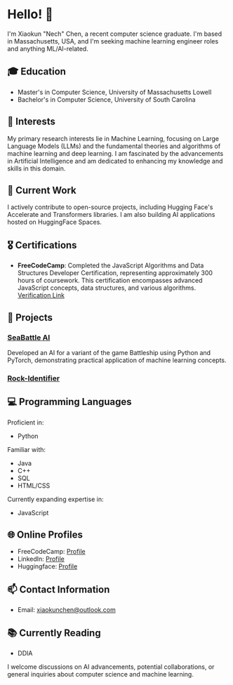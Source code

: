 # Hello! 👋

I'm Xiaokun "Nech" Chen, a recent computer science graduate. I'm based in Massachusetts, USA, and I'm seeking machine learning engineer roles and anything ML/AI-related.

## 🎓 Education
- Master's in Computer Science, University of Massachusetts Lowell
- Bachelor's in Computer Science, University of South Carolina

## 🔬 Interests
My primary research interests lie in Machine Learning, focusing on Large Language Models (LLMs) and the fundamental theories and algorithms of machine learning and deep learning. I am fascinated by the advancements in Artificial Intelligence and am dedicated to enhancing my knowledge and skills in this domain.

## 💼 Current Work
I actively contribute to open-source projects, including Hugging Face's Accelerate and Transformers libraries. I am also building AI applications hosted on HuggingFace Spaces.

## 🎖️ Certifications
- **FreeCodeCamp**: Completed the JavaScript Algorithms and Data Structures Developer Certification, representing approximately 300 hours of coursework. This certification encompasses advanced JavaScript concepts, data structures, and various algorithms. [Verification Link](https://freecodecamp.org/certification/Nech/javascript-algorithms-and-data-structures)

## 🚀 Projects
### [SeaBattle AI](https://github.com/Nech-C/sea_battle_ai)
Developed an AI for a variant of the game Battleship using Python and PyTorch, demonstrating practical application of machine learning concepts.
### [Rock-Identifier](https://huggingface.co/spaces/Nech-C/Rock-Identifier)



## 💻 Programming Languages
Proficient in:
- Python

Familiar with:
- Java
- C++
- SQL
- HTML/CSS

Currently expanding expertise in:
- JavaScript

## 🌐 Online Profiles
- FreeCodeCamp: [Profile](https://www.freecodecamp.org/Nech)
- LinkedIn: [Profile](https://www.linkedin.com/in/xiaokunchen/)
- Huggingface: [Profile](https://huggingface.co/Nech-C)

## 📫 Contact Information
- Email: xiaokunchen@outlook.com

## 📚 Currently Reading
- DDIA

I welcome discussions on AI advancements, potential collaborations, or general inquiries about computer science and machine learning.

<!--
**Nech-C/Nech-C** is a ✨ *special* ✨ repository because its `README.md` (this file) appears on your GitHub profile.

Here are some ideas to get you started:

- 🔭 I'm currently working on ...
- 🌱 I'm currently learning ...
- 👯 I'm looking to collaborate on ...
- 🤔 I'm looking for help with ...
- 💬 Ask me about ...
- 📫 How to reach me: ...
- 😄 Pronouns: ...
- ⚡ Fun fact: ...
-->
